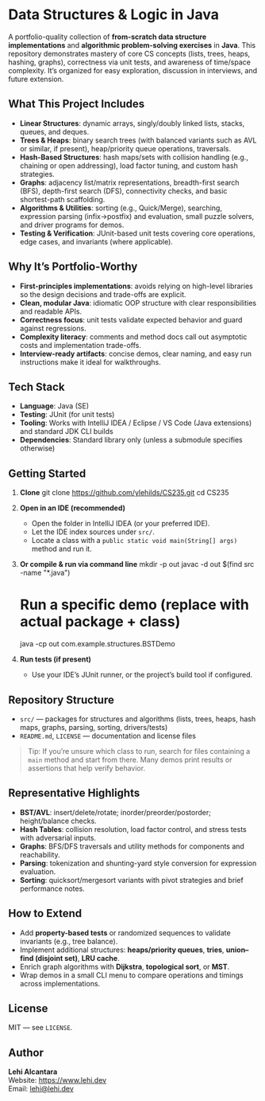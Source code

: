 # Data Structures & Logic in Java

A portfolio-quality collection of **from-scratch data structure implementations** and **algorithmic problem-solving exercises** in **Java**. This repository demonstrates mastery of core CS concepts (lists, trees, heaps, hashing, graphs), correctness via unit tests, and awareness of time/space complexity. It’s organized for easy exploration, discussion in interviews, and future extension.

## What This Project Includes
- **Linear Structures**: dynamic arrays, singly/doubly linked lists, stacks, queues, and deques.
- **Trees & Heaps**: binary search trees (with balanced variants such as AVL or similar, if present), heap/priority queue operations, traversals.
- **Hash-Based Structures**: hash maps/sets with collision handling (e.g., chaining or open addressing), load factor tuning, and custom hash strategies.
- **Graphs**: adjacency list/matrix representations, breadth-first search (BFS), depth-first search (DFS), connectivity checks, and basic shortest-path scaffolding.
- **Algorithms & Utilities**: sorting (e.g., Quick/Merge), searching, expression parsing (infix→postfix) and evaluation, small puzzle solvers, and driver programs for demos.
- **Testing & Verification**: JUnit-based unit tests covering core operations, edge cases, and invariants (where applicable).

## Why It’s Portfolio-Worthy
- **First-principles implementations**: avoids relying on high-level libraries so the design decisions and trade-offs are explicit.
- **Clean, modular Java**: idiomatic OOP structure with clear responsibilities and readable APIs.
- **Correctness focus**: unit tests validate expected behavior and guard against regressions.
- **Complexity literacy**: comments and method docs call out asymptotic costs and implementation trade-offs.
- **Interview-ready artifacts**: concise demos, clear naming, and easy run instructions make it ideal for walkthroughs.

## Tech Stack
- **Language**: Java (SE)
- **Testing**: JUnit (for unit tests)
- **Tooling**: Works with IntelliJ IDEA / Eclipse / VS Code (Java extensions) and standard JDK CLI builds
- **Dependencies**: Standard library only (unless a submodule specifies otherwise)

## Getting Started
1) **Clone**
   git clone https://github.com/ylehilds/CS235.git
   cd CS235

2) **Open in an IDE (recommended)**
    - Open the folder in IntelliJ IDEA (or your preferred IDE).
    - Let the IDE index sources under `src/`.
    - Locate a class with a `public static void main(String[] args)` method and run it.

3) **Or compile & run via command line**
   mkdir -p out
   javac -d out $(find src -name "*.java")
   # Run a specific demo (replace with actual package + class)
   java -cp out com.example.structures.BSTDemo

4) **Run tests (if present)**
    - Use your IDE’s JUnit runner, or the project’s build tool if configured.

## Repository Structure
- `src/` — packages for structures and algorithms (lists, trees, heaps, hash maps, graphs, parsing, sorting, drivers/tests)
- `README.md`, `LICENSE` — documentation and license files

> Tip: If you’re unsure which class to run, search for files containing a `main` method and start from there. Many demos print results or assertions that help verify behavior.

## Representative Highlights
- **BST/AVL**: insert/delete/rotate; inorder/preorder/postorder; height/balance checks.
- **Hash Tables**: collision resolution, load factor control, and stress tests with adversarial inputs.
- **Graphs**: BFS/DFS traversals and utility methods for components and reachability.
- **Parsing**: tokenization and shunting-yard style conversion for expression evaluation.
- **Sorting**: quicksort/mergesort variants with pivot strategies and brief performance notes.

## How to Extend
- Add **property-based tests** or randomized sequences to validate invariants (e.g., tree balance).
- Implement additional structures: **heaps/priority queues**, **tries**, **union–find (disjoint set)**, **LRU cache**.
- Enrich graph algorithms with **Dijkstra**, **topological sort**, or **MST**.
- Wrap demos in a small CLI menu to compare operations and timings across implementations.

## License
MIT — see `LICENSE`.

## Author
**Lehi Alcantara**  
Website: https://www.lehi.dev  
Email: lehi@lehi.dev